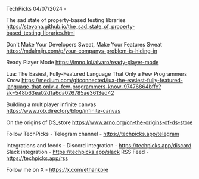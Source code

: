 TechPicks 04/07/2024 -

The sad state of property-based testing libraries
https://stevana.github.io/the_sad_state_of_property-based_testing_libraries.html

Don't Make Your Developers Sweat, Make Your Features Sweat
https://mdalmijn.com/p/your-companys-problem-is-hiding-in

Ready Player Mode
https://lmno.lol/alvaro/ready-player-mode

Lua: The Easiest, Fully-Featured Language That Only a Few Programmers Know
https://medium.com/gitconnected/lua-the-easiest-fully-featured-language-that-only-a-few-programmers-know-97476864bffc?sk=548b63ea02d1a6da026785ae3613ed42

Building a multiplayer infinite canvas
https://www.rob.directory/blog/infinite-canvas

On the origins of DS_store
https://www.arno.org/on-the-origins-of-ds-store

Follow TechPicks -
Telegram channel - https://techpicks.app/telegram

Integrations and feeds -
Discord integration - https://techpicks.app/discord
Slack integration - https://techpicks.app/slack
RSS Feed - https://techpicks.app/rss

Follow me on X - https://x.com/ethankore